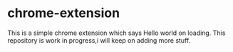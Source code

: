 # chrome-extension
 
This is a simple chrome extension which says Hello world on loading.
This repository is work in progress,i will keep on adding more stuff.
